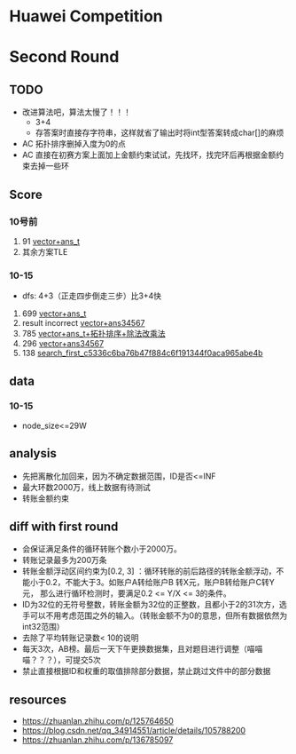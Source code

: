 # Huawei Competition

# Second Round

## TODO
+ 改进算法吧，算法太慢了！！！
  + 3+4
  + 存答案时直接存字符串，这样就省了输出时将int型答案转成char[]的麻烦 
+ AC 拓扑排序删掉入度为0的点
+ AC 直接在初赛方案上面加上金额约束试试，先找环，找完环后再根据金额约束去掉一些环
## Score
### 10号前
1. 91 [vector+ans_t](./version/vector+ans_t.cpp)
2. 其余方案TLE
### 10-15
+ dfs: 4+3（正走四步倒走三步）比3+4快
1. 699 [vector+ans_t](./version/vector+ans_t.cpp)
2. result incorrect [vector+ans34567](./version/vector+ans34567.cpp)
3. 785 [vector+ans_t+拓扑排序+除法改乘法](./version/vector+ans_t.cpp)
4. 296 [vector+ans34567](./version/vector+ans34567.cpp)
5. 138 [search_first_c5336c6ba76b47f884c6f191344f0aca965abe4b](./version/search_first.cpp)
## data
### 10-15
+ node_size<=29W
## analysis
+ 先把离散化加回来，因为不确定数据范围，ID是否<=INF
+ 最大环数2000万，线上数据有待测试
+ 转账金额约束
## diff with first round
+ 会保证满足条件的循环转账个数小于2000万。
+ 转账记录最多为200万条
+ 转账金额浮动区间约束为[0.2, 3] ：循环转账的前后路径的转账金额浮动，不能小于0.2，不能大于3。如账户A转给账户B 转X元，账户B转给账户C转Y元， 那么进行循环检测时，要满足0.2 <= Y/X <= 3的条件。
+ ID为32位的无符号整数，转账金额为32位的正整数，且都小于2的31次方，选手可以不用考虑范围之外的输入。（转账金额不为0的意思，但所有数据依然为int32范围）
+ 去除了平均转账记录数< 10的说明
+ 每天3次，AB榜。最后一天下午更换数据集，且对题目进行调整（喵喵喵？？？），可提交5次
+ 禁止直接根据ID和权重的取值排除部分数据，禁止跳过文件中的部分数据

## resources
+ https://zhuanlan.zhihu.com/p/125764650
+ https://blog.csdn.net/qq_34914551/article/details/105788200
+ https://zhuanlan.zhihu.com/p/136785097
